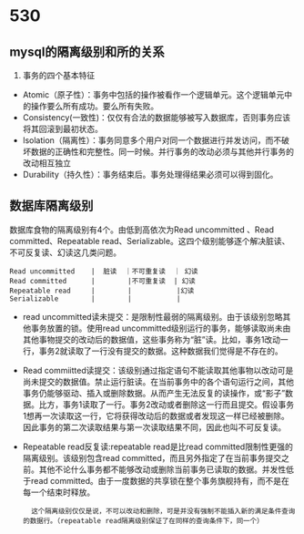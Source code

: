 # 530 #
## mysql的隔离级别和所的关系 ##
1. 事务的四个基本特征
- Atomic（原子性）：事务中包括的操作被看作一个逻辑单元。这个逻辑单元中的操作要么所有成功。要么所有失败。
- Consistency(一致性)：仅仅有合法的数据能够被写入数据库，否则事务应该将其回滚到最初状态。
- lsolation（隔离性）：事务同意多个用户对同一个数据进行并发访问，而不破坏数据的正确性和完整性。同一时候。并行事务的改动必须与其他并行事务的改动相互独立
- Durability（持久性）：事务结束后。事务处理得结果必须可以得到固化。
 
 
 
## 数据库隔离级别 ##
数据库食物的隔离级别有4个。由低到高依次为Read uncommitted 、Read committed、Repeatable read、Serializable。这四个级别能够逐个解决脏读、不可反复读、幻读这几类问题。

					
	Read uncommitted    |  脏读  ｜不可重复读  ｜ 幻读
	Read committed      |		 |不可重复读  | 幻读
	Repeatable read     |		 | 			 |幻读
	Serializable		|		 |			 |			
- read uncommitted读未提交：是限制性最弱的隔离级别。由于该级别忽略其他事务放置的锁。使用read uncommitted级别运行的事务，能够读取尚未由其他事物提交的改动后的数据值，这些事务称为“脏”读。比如，事务1改动一行，事务2就读取了一行没有提交的数据。这种数据我们觉得是不存在的。
- Read commiitted读提交：该级别通过指定语句不能读取其他事物以改动可是尚未提交的数据值。禁止运行脏读。在当前事务中的各个语句运行之间，其他事务仍能够驱动、插入或删除数据。从而产生无法反复的读操作，或“影子”数据。比方，事务1读取了一行。事务2改动或者删除这一行而且提交。假设事务1想再一次读取这一行，它将获得改动后的数据或者发现这一样已经被删除。因此事务的第二次读取结果与第一次读取结果不同，因此也叫不可反复读。
- Repeatable read反复读:repeatable read是比read committed限制性更强的隔离级别。该级别包含read committed，而且另外指定了在当前事务提交之前。其他不论什么事务都不能够改动或删除当前事务已读取的数据。并发性低于read committed。由于一度数据的共享锁在整个事务旗舰持有，而不是在每一个结束时释放。	

		这个隔离级别仅仅是说，不可以改动和删除，可是并没有强制不能插入新的满足条件查询的数据行。（repeatable read隔离级别保证了在同样的查询条件下，同一个）